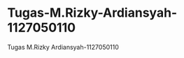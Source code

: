 Tugas-M.Rizky-Ardiansyah-1127050110
===================================

Tugas M.Rizky Ardiansyah-1127050110
